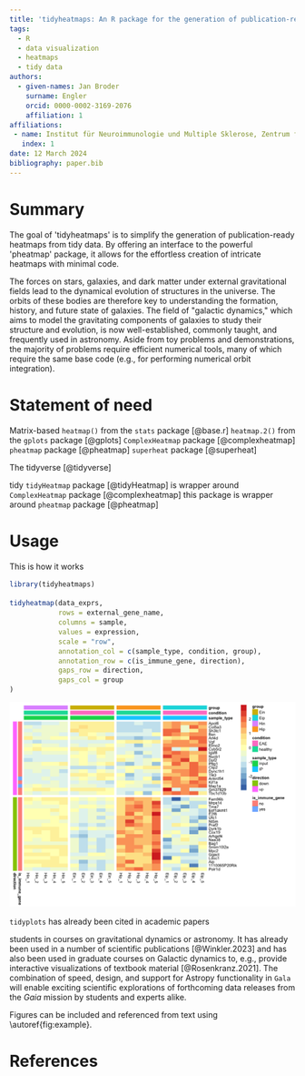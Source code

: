 ```yaml
---
title: 'tidyheatmaps: An R package for the generation of publication-ready heatmaps from tidy data'
tags:
  - R
  - data visualization
  - heatmaps
  - tidy data
authors:
  - given-names: Jan Broder
    surname: Engler
    orcid: 0000-0002-3169-2076
    affiliation: 1
affiliations:
 - name: Institut für Neuroimmunologie und Multiple Sklerose, Zentrum für Molekulare Neurobiologie Hamburg, Universitätsklinikum Hamburg-Eppendorf, 20251 Hamburg, Germany
   index: 1
date: 12 March 2024
bibliography: paper.bib
---
```



# Summary

The goal of 'tidyheatmaps' is to simplify the generation of publication-ready heatmaps from tidy data. By offering an interface to the powerful 'pheatmap' package, it allows for the effortless creation of intricate heatmaps with minimal code.

The forces on stars, galaxies, and dark matter under external gravitational
fields lead to the dynamical evolution of structures in the universe. The orbits
of these bodies are therefore key to understanding the formation, history, and
future state of galaxies. The field of "galactic dynamics," which aims to model
the gravitating components of galaxies to study their structure and evolution,
is now well-established, commonly taught, and frequently used in astronomy.
Aside from toy problems and demonstrations, the majority of problems require
efficient numerical tools, many of which require the same base code (e.g., for
performing numerical orbit integration).

# Statement of need

Matrix-based
`heatmap()` from the `stats` package [@base.r]
`heatmap.2()` from the `gplots` package [@gplots]
`ComplexHeatmap` package [@complexheatmap]
`pheatmap` package [@pheatmap]
`superheat` package [@superheat]

The tidyverse [@tidyverse]

tidy
`tidyHeatmap` package [@tidyHeatmap] is wrapper around `ComplexHeatmap` package [@complexheatmap]
this package is wrapper around `pheatmap` package [@pheatmap]

# Usage

This is how it works

``` r
library(tidyheatmaps)

tidyheatmap(data_exprs,
            rows = external_gene_name,
            columns = sample,
            values = expression,
            scale = "row",
            annotation_col = c(sample_type, condition, group),
            annotation_row = c(is_immune_gene, direction),
            gaps_row = direction,
            gaps_col = group
)
```

![Caption for example figure.\label{fig:example}](man/figures/README-unnamed-chunk-2-1.png)

`tidyplots` has already been cited in academic papers

students in courses on gravitational dynamics or astronomy. It has already been
used in a number of scientific publications [@Winkler.2023] and has also been
used in graduate courses on Galactic dynamics to, e.g., provide interactive
visualizations of textbook material [@Rosenkranz.2021]. The combination of speed,
design, and support for Astropy functionality in `Gala` will enable exciting
scientific explorations of forthcoming data releases from the *Gaia* mission by students and experts alike.

Figures can be included and referenced from text using \autoref{fig:example}.


# References
